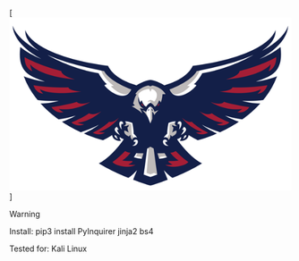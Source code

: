 
[![Header](https://github.com/0xHaskar/RichEagle/blob/main/icons/rich.png)]

Warning

Install:
pip3 install PyInquirer jinja2 bs4

Tested for:
Kali Linux
